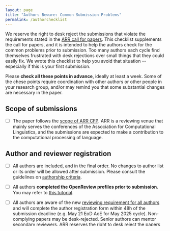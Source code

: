 ```yaml
---
layout: page
title: "Authors Beware: Common Submission Problems"
permalink: /authorchecklist
---
```


We reserve the right to desk reject the submissions that violate the requirements stated in the [ARR call for papers](cfp). This checklist supplements the call for papers, and it is intended to help the authors check for the common problems prior to submission. Too many authors each cycle find themselves frustrated with desk rejections over small things that they could easily fix. We wrote this checklist to help you avoid that situation -- especially if this is your first submission.

Please **check all these points in advance**, ideally at least a week. Some of the chese points require coordination with other authors or other people in your research group, and/or may remind you that some substantial changes are necessary in the paper.

## Scope of submissions

- [ ] The paper follows the [scope of ARR CFP](https://aclrollingreview.org/cfp#scope-of-submissions). ARR is a reviewing venue that mainly serves the conferences of the Association for Computational Linguistics, and the submissions are expected to make a contribution to the computational processing of language. 

## Author and reviewer registration

- [ ] All authors are included, and in the final order. No changes to author list or its order will be allowed after submission. Please consult the guidelines on [authorship criteria](https://www.aclweb.org/adminwiki/index.php/ACL_Policy_on_Publication_Ethics#Authorship).
- [ ] All authors **completed the OpenReview profiles prior to submission**. You may refer to [this tutorial](https://docs.google.com/presentation/d/1kJeoAfwbnFapUN0ySLSoOm11-2odz48DGS1DEzNs03k/edit?usp=sharing).
- [ ] All authors are aware of the new [reviewing requirement for all authors](https://aclrollingreview.org/incentives2025) and will complete the author registration form within 48h of the submission deadline (e.g. May 21 EoD AoE for May 2025 cycle). Non-complying papers may be desk-rejected. Senior authors can mentor [secondary reviewers](https://aclrollingreview.org/reviewerguidelines#q-can-i-use-a-secondary-reviewer). ARR reserves the right to desk reject the papers the authors of which do not contribute to the reviewing effort appropriately without sufficient justification. 
- [ ] All authors are aware of the [new policy on incentives in peer review](https://aclrollingreview.org/incentives2025). The work by 'highly irresponsible' reviewers or chairs may become ineligible for committing or (re-)submission during the next ARR cycle. All assigned (meta-)reviews must be submitted on time and in accordance with [ARR reviewing guidelines](./reviewerguidelines.md), and the submitting authors should check with their team members to make sure that no delays jeopardize the team's submission. Check the [review/metareview due dates](/dates.md). Any personal emergencies must be declared via the [emergency declaration form](https://aclrollingreview/reviewerguidelines#emergency)
- [ ] All authors update their openreview profiles with the correct Semantic Scholar, DBLP, and ACL Anthology links, and [update their listed papers to reflect their current research interests, to make sure that they receive relevant manuscripts as review assignments](https://aclrollingreview.org/reviewerguidelines#how-to-get-assigned-to-papers-that-match-your-interests-well).


## Dual submissions and resubmissions

- [ ] The paper is not and will not be under review at any archival venue while it is reviewed at ARR. 
- [ ] Only one copy of this paper is submitted. Please check with the other authors that nobody accidentally submitted twice.
- [ ] If the paper is presented as a new submission, it must be on a sufficiently different topic that any prior reviews no longer apply. **Simply reframing the paper, further improving or even significantly changing the methods, and adding more baselines or analysis does not count.** A frequent case is that the proposed method changed significantly, so that the prior criticisms no longer directly apply, but the paper is still clearly continued work on the same problem. This should be acknowledged as a resubmission.
- [ ] If the paper is a revision, the submission follows the [resubmissions policy in the CFP](cfp/#resubmission-policy): the previous version must be acknowledged, and you should provide a summary of changes and revisions. You can also provide justifications for not performing some of the requested changes or even requesting new AC/reviewers.
- [ ] Optionally, you can include a color-coded version of the paper that highlights the revisions, in the same pdf as the revision notes. It may help the AC and reviewers to focus on assessing the changes.
- [ ] If there were any changes to the original set of authors, it is described in the submission form in the field 'Justification for author changes'. Do NOT include this information in the summary of revisions pdf, as this will deanonymize you.

## Paper Format

- [ ] The paper follows page limits (8 for long, 4 for short, not including limitations and ethical considerations).
- [ ] The paper has a section titled "Limitations", the placement of which follows the [ACL formatting guidelines](https://acl-org.github.io/ACLPUB/formatting.html). This section can only include the discussion of limitations, and no new experiments, figures or analysis.
- [ ] If you have the optional ethics section, we recommend that it is titled 'Ethical considerations', to avoid false flags as extra content over the max length of the paper
- [ ] The paper follows [ACL formatting](https://acl-org.github.io/ACLPUB/formatting.html). You are encouraged to use the [ACL pubcheck tool](https://github.com/acl-org/aclpubcheck) to check for common problems. There is an official [Overleaf template](https://www.overleaf.com/latex/templates/association-for-computational-linguistics-acl-conference/jvxskxpnznfj). Note that this template has a `[review]` setting that must be on for the submission. Note that **[ACLPUB formatting guidelines](https://acl-org.github.io/ACLPUB/formatting.html) were updated in January 2025 with clarifications on font size in figures and tables, placement of limitations and ethical considerations sections, and two-column formatting of appendices.**
- [ ] The limitations section, the optional ethical considerations section, references, and appendices should be included in the pdf for the paper (not counting towards the page limit), and not be submitted as a separate PDF.
- [ ] There are no comments or any leftover meta-text from prior revisions.
- [ ] [Appendices are in double-column format](https://acl-org.github.io/ACLPUB/formatting.html#appendices), with the exception of math-heavy sections where single-column is needed for readability (guidelines updated in April 2025)
- [ ] The full text of the submissions should be addressed exclusively to the human readers, and clearly visible to them. Submissions attempting to manipulate machine readers will be desk rejected.

Note that any supplemental materials (code, data, appendices) should be truly supplemental; a reader should be able to understand the work from the paper alone.

## Anonymization and Citation

- [ ] The submission must not contain explicit references to the authors’ prior work or otherwise disclose their identity.
- [ ] Any supplementary materials are also properly anonymized.
- [ ] The acknowledgements section is not included.
- [ ] There are no links to non-anonymous repositories or services like Dropbox that may track who opened the link.
- [ ] The "preprint status" field is filled out appropriately. "We do not intend to release" option is binding. If you are not sure whether you will preprint the paper during the review period, please select the "we are considering…" option.

Please refer to [this page](https://www.aclweb.org/adminwiki/index.php?title=ACL_Policies_for_Review_and_Citation) for the ACL policies for review and citation. Most of this information is also covered in the template and format guidelines linked above.

## Responsible NLP Research

Responsible NLP research means (among other things) taking into account issues related to ethics and to reproducibility. Our submission form includes the responsible NLP research checklist (detailed explanation of all its questions is available [here](/responsibleNLPresearch)). Besides reminding the authors about the best practices, it also serves as a kind of FAQ for ACs and reviewers: they can get the information they need without spending the author response time and effort. **At EMNLP'25 the checklist will be published as an appendix to accepted papers, and starting from December 2024 inappropriately filled checklist can be considered grounds for desk rejection.** For example, some authors provide misleading responses, or just check "yes" even for the questions that are not relevant for their paper, or just say 'yes' or 'no' without providing references to specific relevant sections or justifications.

- [ ] The responsible NLP checklist is filled in appropriately. If you are not sure about any field, please look it up in the [guidelines](/responsibleNLPresearch)!
- [ ] Common issues with the checklist include just saying 'yes' for all questions, even those not relevant for your paper, and failing to provide section numbers, justifications or extra information when needed.
- [ ] When responding to the generative AI question, please make sure you follow [ACL policy on the authorship and the use of generative AI](https://www.aclweb.org/adminwiki/index.php/ACL_Policy_on_Publication_Ethics#Guidelines_for_Generative_Assistance_in_Authorship). If you used generative AI in acceptable ways, e.g. coding or writing assistance, this needs to be disclosed in either acknowledgements or the checklist itself.

Authors are encouraged to include [data sheets](https://www.microsoft.com/en-us/research/uploads/prod/2019/01/1803.09010.pdf) and [model cards](https://dl.acm.org/doi/abs/10.1145/3287560.3287596) in supplemental material, as appropriate. They are also encouraged to devote a section of their paper to concerns of the ethical impact of the work and to a discussion of broader impacts of the work, which will be taken into account in the review process. This discussion may extend into a 5th page (short papers) or 9th page (long papers).  
